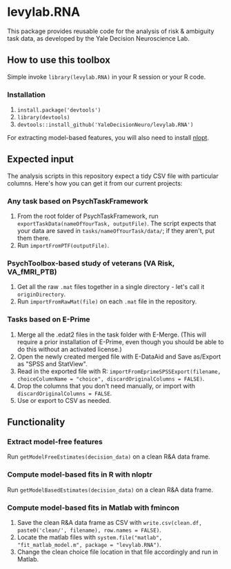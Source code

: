 # levylab.RNA
This package provides reusable code for the analysis of risk &amp; ambiguity task data, as developed by the Yale Decision Neuroscience Lab.

## How to use this toolbox
Simple invoke `library(levylab.RNA)` in your R session or your R code.

### Installation
1. `install.package('devtools')` 
2. `library(devtools)`
3. `devtools::install_github('YaleDecisionNeuro/levylab.RNA')`

For extracting model-based features, you will also need to install [nlopt](http://ab-initio.mit.edu/wiki/index.php/NLopt).

## Expected input
The analysis scripts in this repository expect a tidy CSV file with particular columns. Here's how you can get it from our current projects:

### Any task based on PsychTaskFramework
1. From the root folder of PsychTaskFramework, run `exportTaskData(nameOfYourTask, outputFile)`. The script expects that your data are saved in `tasks/nameOfYourTask/data/`; if they aren't, put them there.
2. Run `importFromPTF(outputFile)`.

### PsychToolbox-based study of veterans (VA Risk, VA_fMRI_PTB)
1. Get all the raw `.mat` files together in a single directory - let's call it `originDirectory`.
2. Run `importFromRawMat(file)` on each `.mat` file in the repository.

### Tasks based on E-Prime
1. Merge all the .edat2 files in the task folder with E-Merge. (This will require a prior installation of E-Prime, even though you should be able to do this without an activated license.)
2. Open the newly created merged file with E-DataAid and Save as/Export as "SPSS and StatView".
3. Read in the exported file with R: `importFromEprimeSPSSExport(filename, choiceColumnName = "choice", discardOriginalColumns = FALSE)`.
4. Drop the columns that you don't need manually, or import with `discardOriginalColumns = FALSE`.
5. Use or export to CSV as needed.

## Functionality
### Extract model-free features
Run `getModelFreeEstimates(decision_data)` on a clean R&A data frame.

### Compute model-based fits in R with nloptr
Run `getModelBasedEstimates(decision_data)` on a clean R&A data frame.

### Compute model-based fits in Matlab with fmincon
1. Save the clean R&A data frame as CSV with `write.csv(clean.df, paste0('clean/', filename), row.names = FALSE)`. 
2. Locate the matlab files with `system.file("matlab", "fit_matlab_model.m", package = "levylab.RNA")`.
3. Change the clean choice file location in that file accordingly and run in Matlab.
